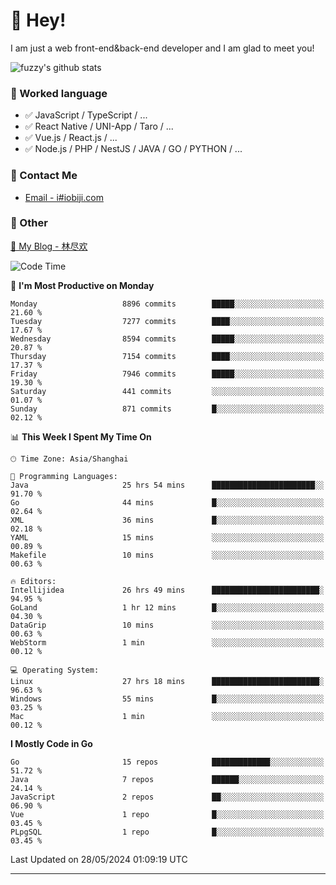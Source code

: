# 👋 Hey!

I am just a web front-end&back-end developer and I am glad to meet you!

![fuzzy's github stats](https://github-readme-stats.vercel.app/api?username=JaydenForYou&&show_icons=true&&title_color=1abc9c&&icon_color=1abc9c)


### 📝 Worked language

- ✅ JavaScript / TypeScript / ...
- ✅ React Native / UNI-App / Taro / ...
- ✅ Vue.js / React.js / ...
- ✅ Node.js / PHP / NestJS / JAVA / GO / PYTHON / ...

### 📮 Contact Me

- [Email - i#iobiji.com](mailto:i@iobiji.com)


### 🤪 Other

[📌 My Blog - 林尽欢](https://iobiji.com)

<!--START_SECTION:waka-->
![Code Time](http://img.shields.io/badge/Code%20Time-623%20hrs%207%20mins-blue)

📅 **I'm Most Productive on Monday** 

```text
Monday                   8896 commits        █████░░░░░░░░░░░░░░░░░░░░   21.60 % 
Tuesday                  7277 commits        ████░░░░░░░░░░░░░░░░░░░░░   17.67 % 
Wednesday                8594 commits        █████░░░░░░░░░░░░░░░░░░░░   20.87 % 
Thursday                 7154 commits        ████░░░░░░░░░░░░░░░░░░░░░   17.37 % 
Friday                   7946 commits        █████░░░░░░░░░░░░░░░░░░░░   19.30 % 
Saturday                 441 commits         ░░░░░░░░░░░░░░░░░░░░░░░░░   01.07 % 
Sunday                   871 commits         █░░░░░░░░░░░░░░░░░░░░░░░░   02.12 % 
```


📊 **This Week I Spent My Time On** 

```text
🕑︎ Time Zone: Asia/Shanghai

💬 Programming Languages: 
Java                     25 hrs 54 mins      ███████████████████████░░   91.70 % 
Go                       44 mins             █░░░░░░░░░░░░░░░░░░░░░░░░   02.64 % 
XML                      36 mins             █░░░░░░░░░░░░░░░░░░░░░░░░   02.18 % 
YAML                     15 mins             ░░░░░░░░░░░░░░░░░░░░░░░░░   00.89 % 
Makefile                 10 mins             ░░░░░░░░░░░░░░░░░░░░░░░░░   00.63 % 

🔥 Editors: 
Intellijidea             26 hrs 49 mins      ████████████████████████░   94.95 % 
GoLand                   1 hr 12 mins        █░░░░░░░░░░░░░░░░░░░░░░░░   04.30 % 
DataGrip                 10 mins             ░░░░░░░░░░░░░░░░░░░░░░░░░   00.63 % 
WebStorm                 1 min               ░░░░░░░░░░░░░░░░░░░░░░░░░   00.12 % 

💻 Operating System: 
Linux                    27 hrs 18 mins      ████████████████████████░   96.63 % 
Windows                  55 mins             █░░░░░░░░░░░░░░░░░░░░░░░░   03.25 % 
Mac                      1 min               ░░░░░░░░░░░░░░░░░░░░░░░░░   00.12 % 
```

**I Mostly Code in Go** 

```text
Go                       15 repos            █████████████░░░░░░░░░░░░   51.72 % 
Java                     7 repos             ██████░░░░░░░░░░░░░░░░░░░   24.14 % 
JavaScript               2 repos             ██░░░░░░░░░░░░░░░░░░░░░░░   06.90 % 
Vue                      1 repo              █░░░░░░░░░░░░░░░░░░░░░░░░   03.45 % 
PLpgSQL                  1 repo              █░░░░░░░░░░░░░░░░░░░░░░░░   03.45 % 
```




 Last Updated on 28/05/2024 01:09:19 UTC
<!--END_SECTION:waka-->
---
